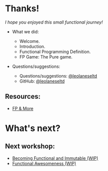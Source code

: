 # Thanks!
_I hope you enjoyed this small functional journey!_

+ What we did:
  - Welcome. 
  - Introduction.
  - Functional Programming Definition.
  - FP Game: The Pure game.

+ Questions/suggestions:
  - Questions/suggestions: [@leolaneseltd](https://twitter.com/leolaneseltd "@leolaneseltd")
  - GitHub: [@leolaneseltd](https://github.com/leolanese/FP "Functional mindset") 

## Resources: 
 * [FP & More](https://github.com/leolanese/Open-Source-JS-Resources "Open-Source-JS-Resources")

# What's next?
## Next workshop:
 * [Becoming Functional and Immutable (WIP)](https://github.com/leolanese/ "Becoming Functional and Immutable (WIP)")
 * [Functional Awesomeness (WIP)](https://github.com/leolanese/ "Functional Awesomeness (WIP)")


  
